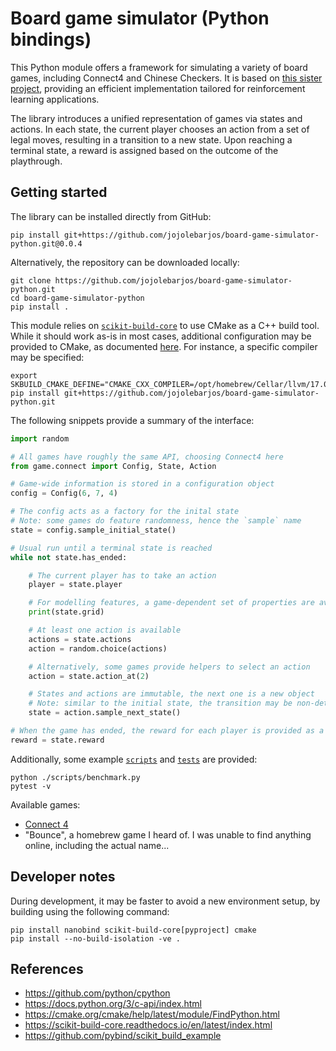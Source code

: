 # Board game simulator (Python bindings)

This Python module offers a framework for simulating a variety of board games, including Connect4 and Chinese Checkers.
It is based on [this sister project](https://github.com/jojolebarjos/board-game-simulator), providing an efficient implementation tailored for reinforcement learning applications.

The library introduces a unified representation of games via states and actions.
In each state, the current player chooses an action from a set of legal moves, resulting in a transition to a new state.
Upon reaching a terminal state, a reward is assigned based on the outcome of the playthrough.


## Getting started

The library can be installed directly from GitHub:

```
pip install git+https://github.com/jojolebarjos/board-game-simulator-python.git@0.0.4
```

Alternatively, the repository can be downloaded locally:

```
git clone https://github.com/jojolebarjos/board-game-simulator-python.git
cd board-game-simulator-python
pip install .
```

This module relies on [`scikit-build-core`](https://github.com/scikit-build/scikit-build-core) to use CMake as a C++ build tool.
While it should work as-is in most cases, additional configuration may be provided to CMake, as documented [here](https://scikit-build-core.readthedocs.io/en/latest/configuration.html#configuring-cmake-arguments-and-defines).
For instance, a specific compiler may be specified:

```
export SKBUILD_CMAKE_DEFINE="CMAKE_CXX_COMPILER=/opt/homebrew/Cellar/llvm/17.0.6/bin/clang++"
pip install git+https://github.com/jojolebarjos/board-game-simulator-python.git
```

The following snippets provide a summary of the interface:

```py
import random

# All games have roughly the same API, choosing Connect4 here
from game.connect import Config, State, Action

# Game-wide information is stored in a configuration object
config = Config(6, 7, 4)

# The config acts as a factory for the inital state
# Note: some games do feature randomness, hence the `sample` name
state = config.sample_initial_state()

# Usual run until a terminal state is reached
while not state.has_ended:

    # The current player has to take an action
    player = state.player

    # For modelling features, a game-dependent set of properties are available
    print(state.grid)

    # At least one action is available
    actions = state.actions
    action = random.choice(actions)

    # Alternatively, some games provide helpers to select an action
    action = state.action_at(2)

    # States and actions are immutable, the next one is a new object
    # Note: similar to the initial state, the transition may be non-deterministic
    state = action.sample_next_state()

# When the game has ended, the reward for each player is provided as a NumPy array
reward = state.reward
```

Additionally, some example [`scripts`](./scripts/) and [`tests`](./tests/) are provided:

```
python ./scripts/benchmark.py
pytest -v
```

Available games:

 * [Connect 4](https://en.wikipedia.org/wiki/Connect_Four)
 * "Bounce", a homebrew game I heard of. I was unable to find anything online, including the actual name...


## Developer notes

During development, it may be faster to avoid a new environment setup, by building using the following command:

```
pip install nanobind scikit-build-core[pyproject] cmake
pip install --no-build-isolation -ve .
```


## References

 * https://github.com/python/cpython
 * https://docs.python.org/3/c-api/index.html
 * https://cmake.org/cmake/help/latest/module/FindPython.html
 * https://scikit-build-core.readthedocs.io/en/latest/index.html
 * https://github.com/pybind/scikit_build_example
